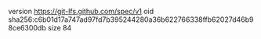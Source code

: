 version https://git-lfs.github.com/spec/v1
oid sha256:c6b01d17a747ad97fd7b395244280a36b622766338ffb62027d46b98ce6300db
size 84
